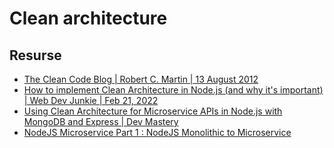 # Clean architecture

## Resurse

- [The Clean Code Blog | Robert C. Martin | 13 August 2012](https://blog.cleancoder.com/uncle-bob/2012/08/13/the-clean-architecture.html)
- [How to implement Clean Architecture in Node.js (and why it's important) | Web Dev Junkie | Feb 21, 2022](https://www.youtube.com/watch?v=VmY22KuRDbk)
- [Using Clean Architecture for Microservice APIs in Node.js with MongoDB and Express | Dev Mastery](https://www.youtube.com/watch?v=CnailTcJV_U)
- [NodeJS Microservice Part 1 : NodeJS Monolithic to Microservice](https://www.youtube.com/@codewithjay)